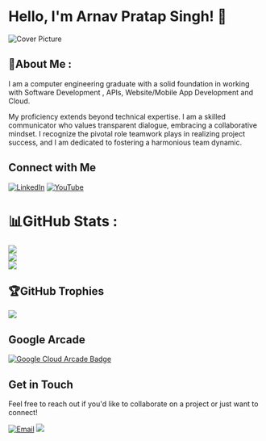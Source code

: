 # Hello,  I'm Arnav Pratap Singh! 👋

![Cover Picture](https://media4.giphy.com/media/v1.Y2lkPTc5MGI3NjExM25ucHp3bGNtYTN0cHd0eGc5Y2J3NTNzYzg0ZWllMDhib3o4em5nbCZlcD12MV9pbnRlcm5hbF9naWZfYnlfaWQmY3Q9Zw/RbDKaczqWovIugyJmW/giphy.webp)

## 💫About Me :

I am a  computer engineering graduate with a solid foundation in working with Software Development , APIs, Website/Mobile App Development and Cloud.

My proficiency extends beyond technical expertise. I am a skilled communicator who values transparent dialogue, embracing a collaborative mindset. I recognize the pivotal role teamwork plays in realizing project success, and I am dedicated to fostering a harmonious team dynamic.

## Connect with Me

[![LinkedIn](https://img.shields.io/badge/LinkedIn-%230077B5.svg?logo=linkedin&logoColor=white)](https://www.linkedin.com/in/arnav-pratap-singh-29b912282/) [![YouTube](https://img.shields.io/badge/YouTube-%23FF0000.svg?logo=YouTube&logoColor=white)](https://www.youtube.com/@TechwithRhyno) 
 
# 📊GitHub Stats :
![](https://github-readme-stats.vercel.app/api?username=arnav7777&theme=react&hide_border=true&include_all_commits=false&count_private=false)<br/>
![](https://github-readme-streak-stats.herokuapp.com/?user=arnav7777&theme=react&hide_border=true)<br/>
![](https://github-readme-stats.vercel.app/api/top-langs/?username=arnav7777&theme=react&hide_border=true&include_all_commits=false&count_private=false&layout=compact)

## 🏆GitHub Trophies
![](https://github-trophies.vercel.app/?username=arnav7777&theme=nord&no-frame=true&no-bg=true&margin-w=4)

## Google Arcade

[![Google Cloud Arcade Badge](https://i.ibb.co/gWL6LkW/fhgvnbmmnbmnbnm.png)](https://www.cloudskillsboost.google/public_profiles/0bf5d3f3-b09c-4f78-8066-061314a06ac2)

## Get in Touch

Feel free to reach out if you'd like to collaborate on a project or just want to connect!

[![Email](https://img.shields.io/badge/Email-D14836?style=for-the-badge&logo=gmail&logoColor=white)](mailto:arnavsinghp27@gmail.com)
[![](https://visitcount.itsvg.in/api?id=arnav7777&icon=0&color=2)]()
